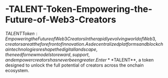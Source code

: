 # -TALENT-Token-Empowering-the-Future-of-Web3-Creators
$TALENT Token: Empowering the Future of Web3 Creators
In the rapidly evolving world of Web3, creators are at the forefront of innovation. As decentralized platforms and blockchain technologies reshape the digital landscape, the need for new models to reward, support, and empower creators has never been greater. Enter **$TALENT**, a token designed to unlock the full potential of creators across the onchain ecosystem.
